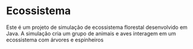 # Ecossistema

Este é um projeto de simulação de ecossistema florestal desenvolvido em Java. A simulação cria um grupo de animais e aves interagem em um ecossistema com árvores e espinheiros
 

